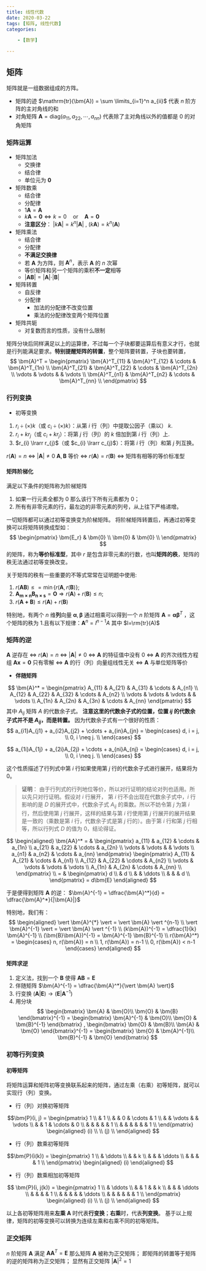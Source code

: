 ```yaml
---
title: 线性代数
date: 2020-03-22
tags: [矩阵, 线性代数]
categories: 

    - [数学]

---
```


## 矩阵

矩阵就是一组数据组成的方阵。

* 矩阵的迹 $\mathrm{tr}(\bm{A}) = \sum \limits_{i=1}^n a_{ii}$ 代表 $n$ 阶方阵的主对角线的和
* 对角矩阵 $\bm{A} = \mathrm{diag}(a_{11}, a_{22}, \cdots, a_{nn})$ 代表除了主对角线以外的值都是 $0$ 的对角矩阵

### 矩阵运算

* 矩阵加法
  * 交换律
  * 结合律
  * 单位元为 $\bm{0}$
* 矩阵数乘
  * 结合律
  * 分配律
  * $1 \bm{A} = \bm{A}$
  * $k \bm{A} = \bm{0} \Leftrightarrow k = 0 \quad \text{or} \quad \bm{A} = \bm{0}$
  * **注意区分**： $\vert k \bm{A} \vert = k^n \vert \bm{A} \vert$ , $( k \bm{A} ) = k^n ( \bm{A} )$
* 矩阵乘法
  * 结合律
  * 分配律
  * **不满足交换律**
  * 若 $\bm{A}$ 为方阵，则 $\bm{A}^n$，表示 $\bm{A}$ 的 $n$ 次幂
  * 等价矩阵和另一个矩阵的乘积**不一定**相等
  * $\vert \bm{A} \bm{B} \vert = \vert \bm{A} \vert \cdot \vert \bm{B} \vert$
* 矩阵转置
  * 自反律
  * 分配律
    * 加法的分配律不改变位置
    * 乘法的分配律改变两个矩阵位置
* 矩阵共轭
  * 对复数而言的性质，没有什么限制

矩阵分块后同样满足以上的运算律，不过每一个子块都要运算后有意义才行，也就是行列能满足要求。**特别提醒矩阵的转置**，整个矩阵要转置，子块也要转置，
$$
\bm{A}^T =
\begin{pmatrix}
\bm{A}^T_{11} & \bm{A}^T_{12} & \cdots & \bm{A}^T_{1n} \\
\bm{A}^T_{21} & \bm{A}^T_{22} & \cdots & \bm{A}^T_{2n} \\
\vdots        & \vdots        &        & \vdots        \\
\bm{A}^T_{n1} & \bm{A}^T_{n2} & \cdots & \bm{A}^T_{nn} \\
\end{pmatrix}
$$

### 行列变换

* 初等变换

1. $r_{i} \div(\times) k$（或 $c_{i} \div(\times) k$）：从第 $i$ 行（列）中提取公因子（乘以） $k$.
2. $r_{i} + kr_{j}$（或 $c_{i} + kr_{j}$）：将第 $j$ 行（列）的 $k$ 倍加到第 $i$ 行（列）上.
3. $r_{i} \lrarr r_{j}$（或 $c_{i} \lrarr c_{j}$）：将第 $i$ 行（列）和第 $j$ 列互换。

$r(\bm{A}) = n$ $\Leftrightarrow$ $\vert \bm{A} \vert \ne 0$
$\bm{A}, \bm{B}$ 等价 $\Leftrightarrow$ $r(\bm{A}) = r(\bm{B})$ $\Leftrightarrow$ 矩阵有相等的等价标准型

#### 矩阵阶梯化

满足以下条件的矩阵称为阶梯矩阵

1. 如果一行元素全都为 $0$ 那么该行下所有元素都为 $0$；
2. 所有有非零元素的行，最左边的非零元素的列号，从上往下严格递增。

一切矩阵都可以通过初等变换变为阶梯矩阵。
将阶梯矩阵转置后，再通过初等变换可以将矩阵转换成型如：
$$
\begin{pmatrix}
\bm{E_r} & \bm{0} \\
\bm{0}   & \bm{0} \\
\end{pmatrix}
$$
的矩阵，称为**等价标准型**，其中 $r$ 是包含非零元素的行数，也叫**矩阵的秩**，矩阵的秩无法通过初等变换改变。

关于矩阵的秩有一些重要的不等式常常在证明题中使用:

1. $r(\bm{AB}) \leq = \min \{r(\bm{A}, r(\bm{B})\}$;
2. $\bm{A_{m\times n}B_{n\times s}} = \bm{O} \Rightarrow r(\bm{A}) + r(\bm{B}) \le n$;
3. $r(\bm{A+B}) \le r(\bm{A}) + r(\bm{B})$

特别地，有两个 $n$ 维**列**向量 $\bm{\alpha}, \bm{\beta}$ 通过相乘可以得到一个 $n$ 阶矩阵 $\bm{A} = \bm{\alpha} \bm{\beta}^T$ ，这个矩阵的秩为 1.且有以下规律：$\bm{A}^n = l^{n-1}A$ 其中 $l=\rm{tr}(A)$

### 矩阵的逆

$\bm{A}$ 逆存在 $\Leftrightarrow$ $r(\bm{A}) = n$ $\Leftrightarrow$ $|\bm{A}| \neq 0$ $\Leftrightarrow$ $\bm{A}$ 的特征值中没有 0 $\Leftrightarrow$ $\bm{A}$ 的齐次线性方程组 $\bm{Ax} = \bm{0}$ 只有零解 $\Leftrightarrow$ $\bm{A}$ 的行（列）向量组线性无关 $\Leftrightarrow$ $\bm{A}$ 与单位矩阵等价

* **伴随矩阵**

$$
\bm{A}^* =
\begin{pmatrix}
A_{11} & A_{21} & A_{31} & \cdots & A_{n1} \\
A_{12} & A_{22} & A_{32} & \cdots & A_{n2} \\
\vdots & \vdots & \vdots &        & \vdots \\
A_{1n} & A_{2n} & A_{3n} & \cdots & A_{nn}
\end{pmatrix}
$$
其中 $A_{ij}$ 矩阵 $A$ 的代数余子式。
**注意这里的代数余子式的位置，位置 $ij$ 的代数余子式并不是 $A_{ij}$，而是转置。**
因为代数余子式有一个很好的性质：
$$
a_{i1}A_{j1} + a_{i2}A_{j2} + \cdots + a_{in}A_{jn} = \begin{cases}
d, i = j, \\
0, i \neq j. \\
\end{cases}
$$

$$
a_{1i}A_{1j} + a_{2i}A_{2j} + \cdots + a_{ni}A_{nj} =
\begin{cases}
d, i = j, \\
0, i \neq j. \\
\end{cases}
$$

这个性质描述了行列式中第 $i$ 行如果使用第 $j$ 行的代数余子式进行展开，结果将为0。

> **证明**：
> 由于行列式的行列地位等价，所以对行证明的结论对列也适用。所以先只对行证明。假设对 $i$ 行展开， 第 $i$ 行不会出现在代数余子式中，$i$ 行影响的是 $D$ 的展开式中，代数余子式 $A_{ij}$ 的乘数。所以不妨令第 $j$ 为第 $i$ 行，然后使用第 $j$ 行展开，这样的结果与第 $i$ 行使用第 $j$ 行展开的展开结果是一致的（乘数是第 $i$ 行，代数余子式是第 $j$ 行的）。由于第 $i$ 行和第 $j$ 行相等，所以行列式 $D$ 的值为 $0$，结论得证。

$$
\begin{aligned}
\bm{AA}^*
= &
\begin{pmatrix}
a_{11} & a_{12} & \cdots & a_{1n} \\
a_{21} & a_{22} & \cdots & a_{2n} \\
\vdots & \vdots &        & \vdots \\
a_{n1} & a_{n2} & \cdots & a_{nn}
\end{pmatrix}
\begin{pmatrix}
A_{11} & A_{21} & \cdots & A_{n1} \\
A_{12} & A_{22} & \cdots & A_{n2} \\
\vdots & \vdots & \vdots & \vdots \\
A_{1n} & A_{2n} & \cdots & A_{nn} \\
\end{pmatrix} \\
= &
\begin{pmatrix}
d \\
& d \\
& & \ddots \\
& & & d \\
\end{pmatrix}
= d\bm{E}
\end{aligned}
$$

于是便得到矩阵 $\bm{A}$ 的逆： $\bm{A}^{-1} = \dfrac{\bm{A}^*}{d} = \dfrac{\bm{A}^*}{|\bm{A}|}$

特别地，我们有：
$$
\begin{aligned}
\vert \bm{A}^{*} \vert = \vert \bm{A} \vert ^{n-1} \\
\vert \bm{A}^{-1} \vert = \vert \bm{A} \vert ^{-1} \\
(k\bm{A})^{-1} = \dfrac{1}{k} \bm{A}^{-1} \\
(\bm{B}\bm{A})^{-1} =  \bm{A}^{-1} \bm{B}^{-1} \\
r(\bm{A}^*) =
\begin{cases}
  n, r(\bm{A}) = n \\
  1, r(\bm{A}) = n-1 \\
  0, r(\bm{A}) < n-1
\end{cases}
\end{aligned}
$$

#### 矩阵求逆

1. 定义法，找到一个 $\bm{B}$ 使得 $\bm{A}\bm{B} = \bm{E}$
2. 伴随矩阵 $\bm{A}^{-1} = \dfrac{\bm{A}^*}{\vert \bm{A} \vert}$
3. 行变换 $(\bm{A} | \bm{E}) \to (\bm{E} | \bm{A}^{-1})$
4. 用分块
$$
\begin{bmatrix}
  \bm{A} & \bm{O}\\
  \bm{O} & \bm{B}
\end{bmatrix}^{-1} =
\begin{bmatrix}
  \bm{A}^{-1} & \bm{O}\\
  \bm{O} & \bm{B}^{-1}
\end{bmatrix} ,
\begin{bmatrix}
  \bm{O} & \bm{B}\\
  \bm{A} & \bm{O}
\end{bmatrix}^{-1} =
\begin{bmatrix}
  \bm{O} & \bm{A}^{-1}\\
  \bm{B}^{-1} & \bm{O}
\end{bmatrix}
$$

### 初等行列变换

#### 初等矩阵

将矩阵运算和矩阵初等变换联系起来的矩阵，通过左乘（右乘）初等矩阵，就可以实现行（列）变换。

* 行（列）对换初等矩阵

$$\bm{P}(i, j) =
\begin{pmatrix}
1 \\
& 1 \\
& & 0 & \cdots & 1 \\
& & \vdots & & \vdots \\
& & 1 & \cdots & 0 \\
& & & & & 1 \\
& & & & & & 1 \\
\end{pmatrix}
\begin{aligned}
(i) \\
\\
(j) \\
\end{aligned}
$$

* 行（列）数乘初等矩阵

$$\bm{P}(i(k)) =
\begin{pmatrix}
1 \\
& \ddots \\
& & k \\
& & & \ddots \\
& & & & 1 \\
\end{pmatrix}
\begin{aligned}
(i)
\end{aligned}
$$

* 行（列）数乘相加初等矩阵

$$
\bm{P}(i, j(k)) =
\begin{pmatrix}
1 \\
& \ddots \\
& & 1 & & k \\
& & & \ddots \\
& & & & 1 \\
& & & & & \ddots \\
& & & & & & 1 \\
\end{pmatrix}
\begin{aligned}
(i) \\
\\
(j) \\
\end{aligned}
$$

以上各初等矩阵用来**左乘** $\bm{A}$ 时代表**行变换**；**右乘**时，代表**列变换**。
基于以上规律，矩阵的初等变换可以转换为连续左乘和右乘不同的初等矩阵。

### 正交矩阵

$n$ 阶矩阵 $\bm{A}$ 满足 $\bm{AA}^T = \bm{E}$ 那么矩阵 $\bm{A}$ 被称为正交矩阵；
即矩阵的转置等于矩阵的逆的矩阵称为正交矩阵；
显然有正交矩阵 $|\bm{A}|^2 = 1$

